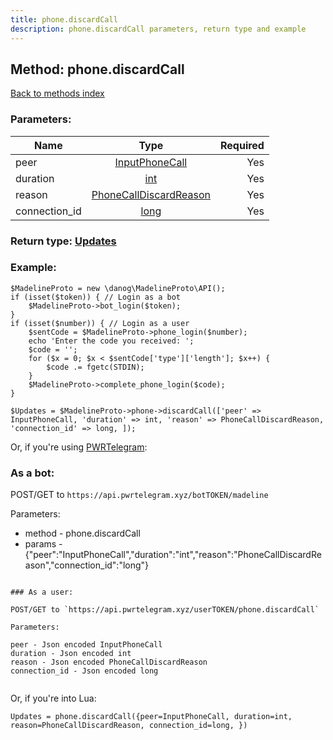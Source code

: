 ```yaml
---
title: phone.discardCall
description: phone.discardCall parameters, return type and example
---
```

## Method: phone.discardCall  
[Back to methods index](index.md)


### Parameters:

| Name     |    Type       | Required |
|----------|:-------------:|---------:|
|peer|[InputPhoneCall](../types/InputPhoneCall.md) | Yes|
|duration|[int](../types/int.md) | Yes|
|reason|[PhoneCallDiscardReason](../types/PhoneCallDiscardReason.md) | Yes|
|connection\_id|[long](../types/long.md) | Yes|


### Return type: [Updates](../types/Updates.md)

### Example:


```
$MadelineProto = new \danog\MadelineProto\API();
if (isset($token)) { // Login as a bot
    $MadelineProto->bot_login($token);
}
if (isset($number)) { // Login as a user
    $sentCode = $MadelineProto->phone_login($number);
    echo 'Enter the code you received: ';
    $code = '';
    for ($x = 0; $x < $sentCode['type']['length']; $x++) {
        $code .= fgetc(STDIN);
    }
    $MadelineProto->complete_phone_login($code);
}

$Updates = $MadelineProto->phone->discardCall(['peer' => InputPhoneCall, 'duration' => int, 'reason' => PhoneCallDiscardReason, 'connection_id' => long, ]);
```

Or, if you're using [PWRTelegram](https://pwrtelegram.xyz):

### As a bot:

POST/GET to `https://api.pwrtelegram.xyz/botTOKEN/madeline`

Parameters:

* method - phone.discardCall
* params - {"peer":"InputPhoneCall","duration":"int","reason":"PhoneCallDiscardReason","connection_id":"long"}

```

### As a user:

POST/GET to `https://api.pwrtelegram.xyz/userTOKEN/phone.discardCall`

Parameters:

peer - Json encoded InputPhoneCall
duration - Json encoded int
reason - Json encoded PhoneCallDiscardReason
connection_id - Json encoded long


```

Or, if you're into Lua:

```
Updates = phone.discardCall({peer=InputPhoneCall, duration=int, reason=PhoneCallDiscardReason, connection_id=long, })
```

